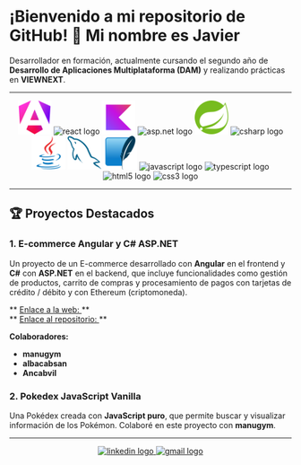 # ¡Bienvenido a mi repositorio de GitHub! 👋 Mi nombre es Javier

Desarrollador en formación, actualmente cursando el segundo año de **Desarrollo de Aplicaciones Multiplataforma (DAM)** y realizando prácticas en **VIEWNEXT**.

---

<div align="center">
  <img src="https://github.com/devicons/devicon/blob/v2.16.0/icons/angular/angular-original.svg" height="60" alt="angular logo"  />
  <img src="https://cdn.jsdelivr.net/gh/devicons/devicon/icons/react/react-original.svg" height="60" alt="react logo"  />
  <img src="https://github.com/devicons/devicon/blob/v2.16.0/icons/kotlin/kotlin-original.svg" height="60" alt="kotlin logo"  />
  <img src="https://www.svgrepo.com/show/373442/asp.svg" height="60" alt="asp.net logo"  />
  <img src="https://github.com/devicons/devicon/blob/v2.16.0/icons/spring/spring-original.svg" height="60" alt="spring logo"  />
  <img src="https://cdn.jsdelivr.net/gh/devicons/devicon/icons/csharp/csharp-original.svg" height="60" alt="csharp logo"  />
  <img src="https://github.com/devicons/devicon/blob/v2.16.0/icons/java/java-original.svg" height="60" alt="java logo"  />
  <img src="https://github.com/devicons/devicon/blob/v2.16.0/icons/mysql/mysql-original.svg" height="60" alt="mysql logo"  />
  <img src="https://github.com/devicons/devicon/blob/v2.16.0/icons/sqlite/sqlite-original.svg" height="60" alt="sqlite logo"  />
  <img src="https://cdn.jsdelivr.net/gh/devicons/devicon/icons/javascript/javascript-original.svg" height="60" alt="javascript logo"  />
  <img src="https://cdn.jsdelivr.net/gh/devicons/devicon/icons/typescript/typescript-original.svg" height="60" alt="typescript logo"  />
  <img src="https://cdn.jsdelivr.net/gh/devicons/devicon/icons/html5/html5-original.svg" height="60" alt="html5 logo"  />
  <img src="https://cdn.jsdelivr.net/gh/devicons/devicon/icons/css3/css3-original.svg" height="60" alt="css3 logo"  />
</div>

---

## 🏆 Proyectos Destacados

### 1. **E-commerce Angular y C# ASP.NET**
Un proyecto de un E-commerce desarrollado con **Angular** en el frontend y **C#** con **ASP.NET** en el backend, que incluye funcionalidades como gestión de productos, carrito de compras y procesamiento de pagos con tarjetas de crédito / débito y con Ethereum (criptomoneda).

** [Enlace a la web: ](https://turingclothes.vercel.app/) ** <br>
** [Enlace al repositorio: ](https://github.com/manugym/E-commerce) **

**Colaboradores:**
- **manugym**
- **albacabsan**
- **Ancabvil**

### 2. **Pokedex JavaScript Vanilla**
Una Pokédex creada con **JavaScript puro**, que permite buscar y visualizar información de los Pokémon. Colaboré en este proyecto con **manugym**.

---

<div align="center">
  <a href="https://www.linkedin.com/in/javier-rico-navarro-0592202a2/" target="_blank">
    <img src="https://img.shields.io/static/v1?message=LinkedIn&logo=linkedin&label=&color=0077B5&logoColor=white&labelColor=&style=for-the-badge" height="35" alt="linkedin logo"  />
  </a>
  <a href="mailto:javier.riconav@gmail.com">
    <img src="https://img.shields.io/static/v1?message=Gmail&logo=gmail&label=&color=D14836&logoColor=white&labelColor=&style=for-the-badge" height="35" alt="gmail logo"  />
  </a>
</div>
